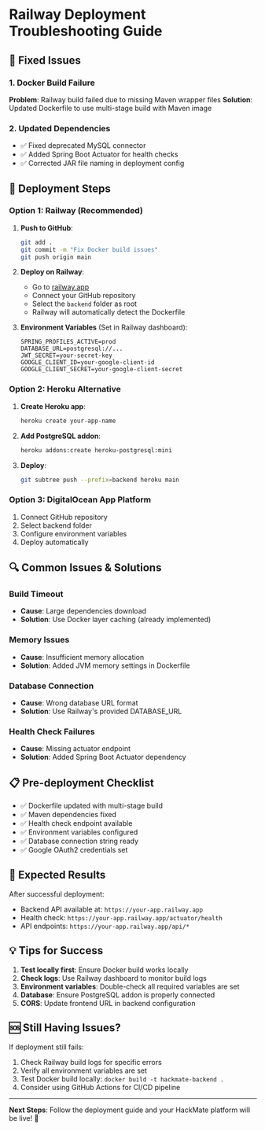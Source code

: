 # Railway Deployment Troubleshooting Guide

## 🔧 Fixed Issues

### 1. Docker Build Failure
**Problem**: Railway build failed due to missing Maven wrapper files
**Solution**: Updated Dockerfile to use multi-stage build with Maven image

### 2. Updated Dependencies
- ✅ Fixed deprecated MySQL connector
- ✅ Added Spring Boot Actuator for health checks
- ✅ Corrected JAR file naming in deployment config

## 🚀 Deployment Steps

### Option 1: Railway (Recommended)
1. **Push to GitHub**:
   ```bash
   git add .
   git commit -m "Fix Docker build issues"
   git push origin main
   ```

2. **Deploy on Railway**:
   - Go to [railway.app](https://railway.app)
   - Connect your GitHub repository
   - Select the `backend` folder as root
   - Railway will automatically detect the Dockerfile

3. **Environment Variables** (Set in Railway dashboard):
   ```
   SPRING_PROFILES_ACTIVE=prod
   DATABASE_URL=postgresql://...
   JWT_SECRET=your-secret-key
   GOOGLE_CLIENT_ID=your-google-client-id
   GOOGLE_CLIENT_SECRET=your-google-client-secret
   ```

### Option 2: Heroku Alternative
1. **Create Heroku app**:
   ```bash
   heroku create your-app-name
   ```

2. **Add PostgreSQL addon**:
   ```bash
   heroku addons:create heroku-postgresql:mini
   ```

3. **Deploy**:
   ```bash
   git subtree push --prefix=backend heroku main
   ```

### Option 3: DigitalOcean App Platform
1. Connect GitHub repository
2. Select backend folder
3. Configure environment variables
4. Deploy automatically

## 🔍 Common Issues & Solutions

### Build Timeout
- **Cause**: Large dependencies download
- **Solution**: Use Docker layer caching (already implemented)

### Memory Issues
- **Cause**: Insufficient memory allocation
- **Solution**: Added JVM memory settings in Dockerfile

### Database Connection
- **Cause**: Wrong database URL format
- **Solution**: Use Railway's provided DATABASE_URL

### Health Check Failures
- **Cause**: Missing actuator endpoint
- **Solution**: Added Spring Boot Actuator dependency

## 📋 Pre-deployment Checklist

- ✅ Dockerfile updated with multi-stage build
- ✅ Maven dependencies fixed
- ✅ Health check endpoint available
- ✅ Environment variables configured
- ✅ Database connection string ready
- ✅ Google OAuth2 credentials set

## 🎯 Expected Results

After successful deployment:
- Backend API available at: `https://your-app.railway.app`
- Health check: `https://your-app.railway.app/actuator/health`
- API endpoints: `https://your-app.railway.app/api/*`

## 💡 Tips for Success

1. **Test locally first**: Ensure Docker build works locally
2. **Check logs**: Use Railway dashboard to monitor build logs
3. **Environment variables**: Double-check all required variables are set
4. **Database**: Ensure PostgreSQL addon is properly connected
5. **CORS**: Update frontend URL in backend configuration

## 🆘 Still Having Issues?

If deployment still fails:
1. Check Railway build logs for specific errors
2. Verify all environment variables are set
3. Test Docker build locally: `docker build -t hackmate-backend .`
4. Consider using GitHub Actions for CI/CD pipeline

---

**Next Steps**: Follow the deployment guide and your HackMate platform will be live! 🚀